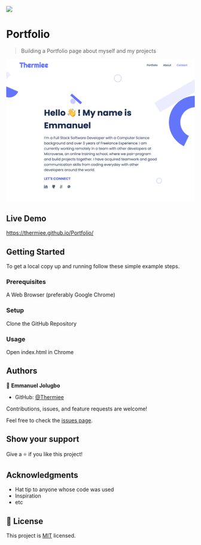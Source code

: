 ![](https://img.shields.io/badge/Microverse-blueviolet)

# Portfolio

> Building a Portfolio page about myself and my projects

![screenshot](./images/app_screenshot.png)

## Live Demo

https://thermiee.github.io/Portfolio/


## Getting Started

To get a local copy up and running follow these simple example steps.

### Prerequisites

A Web Browser (preferably Google Chrome)

### Setup

Clone the GitHub Repository

### Usage

Open index.html in Chrome


## Authors

👤 **Emmanuel Jolugbo**

- GitHub: [@Thermiee](https://github.com/thermiee)

Contributions, issues, and feature requests are welcome!

Feel free to check the [issues page](../../issues/).

## Show your support

Give a ⭐️ if you like this project!

## Acknowledgments

- Hat tip to anyone whose code was used
- Inspiration
- etc

## 📝 License

This project is [MIT](./MIT.md) licensed.
